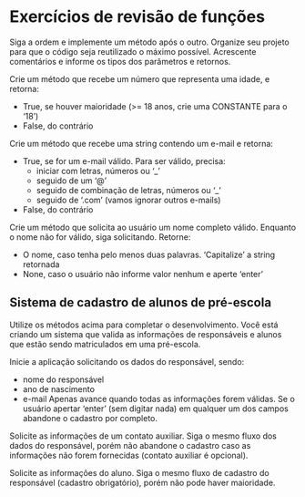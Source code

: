 # Exercícios de revisão de funções

Siga a ordem e implemente um método após o outro.
Organize seu projeto para que o código seja reutilizado o máximo possível.
Acrescente comentários e informe os tipos dos parâmetros e retornos.

Crie um método que recebe um número que representa uma idade, e retorna:

- True, se houver maioridade (>= 18 anos, crie uma CONSTANTE para o ‘18’)
- False, do contrário

Crie um método que recebe uma string contendo um e-mail e retorna:

- True, se for um e-mail válido. Para ser válido, precisa:
    - iniciar com letras, números ou ‘_’
    - seguido de um ‘@’
    - seguido de combinação de letras, números ou ‘_’
    - seguido de ‘.com’ (vamos ignorar outros e-mails)
- False, do contrário

Crie um método que solicita ao usuário um nome completo válido. Enquanto o nome não for válido, siga solicitando.
Retorne:

- O nome, caso tenha pelo menos duas palavras. ‘Capitalize’ a string retornada
- None, caso o usuário não informe valor nenhum e aperte ‘enter’

## Sistema de cadastro de alunos de pré-escola

Utilize os métodos acima para completar o desenvolvimento. Você está criando um sistema que valida as informações de
responsáveis e alunos que estão sendo matriculados em uma pré-escola.

Inicie a aplicação solicitando os dados do responsável, sendo:

- nome do responsável
- ano de nascimento
- e-mail
  Apenas avance quando todas as informações forem válidas. Se o usuário apertar ‘enter’ (sem digitar nada) em qualquer
  um
  dos campos abandone o cadastro por completo.

Solicite as informações de um contato auxiliar. Siga o mesmo fluxo dos dados do responsável, porém não abandone o
cadastro caso as informações não forem fornecidas (contato auxiliar é opcional).

Solicite as informações do aluno. Siga o mesmo fluxo de cadastro do responsável (cadastro obrigatório), porém não pode
haver maioridade.

